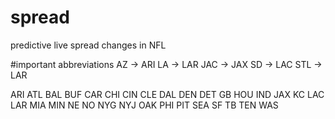 # spread
predictive live spread changes in NFL


#important abbreviations
AZ -> ARI
LA -> LAR
JAC -> JAX
SD -> LAC
STL -> LAR

ARI
ATL
BAL
BUF
CAR
CHI
CIN
CLE
DAL
DEN
DET
GB
HOU
IND
JAX
KC
LAC
LAR
MIA
MIN
NE
NO
NYG
NYJ
OAK
PHI
PIT
SEA
SF
TB
TEN
WAS
